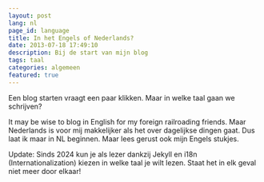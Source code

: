 ```yaml
---
layout: post
lang: nl
page_id: language
title: In het Engels of Nederlands?
date: 2013-07-18 17:49:10
description: Bij de start van mijn blog
tags: taal
categories: algemeen
featured: true
---
```


Een blog starten vraagt een paar klikken. Maar in welke taal gaan we schrijven?

It may be wise to blog in English for my foreign railroading friends. Maar Nederlands is voor mij makkelijker als het over dagelijkse dingen gaat. Dus laat ik maar in NL beginnen. Maar lees gerust ook mijn Engels stukjes.

Update: Sinds 2024 kun je als lezer dankzij Jekyll en i18n (Internationalization) kiezen in welke taal je wilt lezen. Staat het in elk geval niet meer door elkaar!
